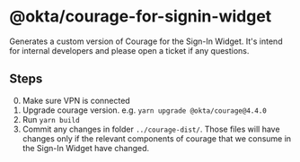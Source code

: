 # @okta/courage-for-signin-widget

Generates a custom version of Courage for the Sign-In Widget.
It's intend for internal developers and please open a ticket if any questions.

## Steps

0. Make sure VPN is connected
1. Upgrade courage version. e.g. `yarn upgrade @okta/courage@4.4.0`
2. Run `yarn build`
3. Commit any changes in folder `../courage-dist/`.
   Those files will have changes only if the relevant components of courage that we consume in the Sign-In Widget have changed.
